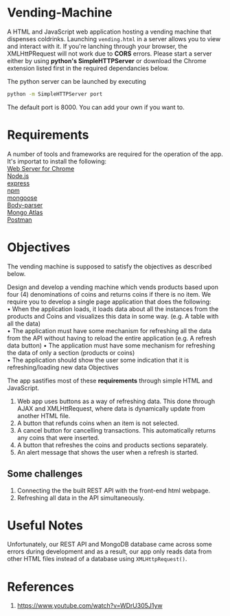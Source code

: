 # Vending-Machine

A HTML and JavaScript web application hosting a vending machine that dispenses coldrinks. Launching `vending.html` in a server allows you to view and interact with it. 
If you're lanching through your browser, the XMLHttPRequest will not work due to **CORS** errors. Please start a server either by using **python's SimpleHTTPServer** or download the Chrome extension listed first in the required dependancies below.

The python server can be launched by executing
```sh
python -m SimpleHTTPServer port
```
The default port is 8000. You can add your own if you want to.

# Requirements
A number of tools and frameworks are required for the operation of the app. It's importat to install the following:
<br/>
[Web Server for Chrome](https://chrome.google.com/webstore/detail/web-server-for-chrome/ofhbbkphhbklhfoeikjpcbhemlocgigb/related?hl=en)
<br/>
[Node.js](https://nodejs.org/en/download/)
<br/>
[express](https://www.npmjs.com/package/express)
<br/>
[npm](https://docs.npmjs.com/cli/v6/commands/npm-install)
<br/>
[mongoose](https://mongoosejs.com/docs/)
<br/>
[Body-parser](http://expressjs.com/en/resources/middleware/body-parser.html)
<br/>
[Mongo Atlas](https://account.mongodb.com/account/login?n=%2Fv2%2F5faaf5879f62284b8b619cba&nextHash=%23clusters)
<br/>
[Postman](https://www.postman.com/downloads/)
<br/>

# Objectives
The vending machine is supposed to satisfy the objectives as described below.

Design and develop a vending machine which vends products based upon four (4) denominations of coins and returns coins if there is no item.
We require you to develop a single page application that does the following:
<br/>
• When the application loads, it loads data about all the instances from the products and Coins and visualizes this data in some way. (e.g. A table with all the data)
<br/>
• The application must have some mechanism for refreshing all the data from the API without having to reload the entire application (e.g. A refresh data button)
• The application must have some mechanism for refreshing the data of only a section (products or coins)
<br/>
• The application should show the user some indication that it is refreshing/loading new data Objectives


The app sastifies most of these **requirements** through simple HTML and JavaScript.
1. Web app uses buttons as a way of refreshing data. This done through AJAX and XMLHttRequest, where data is dynamically update from another HTML file.<br/>
2. A button that refunds coins when an item is not selected.<br/>
3. A cancel button for cancelling transactions. This automatically returns any coins that were inserted.<br/>
4. A button that refreshes the coins and products sections separately.<br/>
5. An alert message that shows the user when a refresh is started.<br/>

## Some challenges
1. Connecting the the built REST API with the front-end html webpage.
2. Refreshing all data in the API simultaneously.<br/>


# Useful Notes
Unfortunately, our REST API and MongoDB database came across some errors during development and as a result, our app only reads data from other HTML files instead of a database using `XMLHttpRequest()`.


# References
1. https://www.youtube.com/watch?v=WDrU305J1yw
